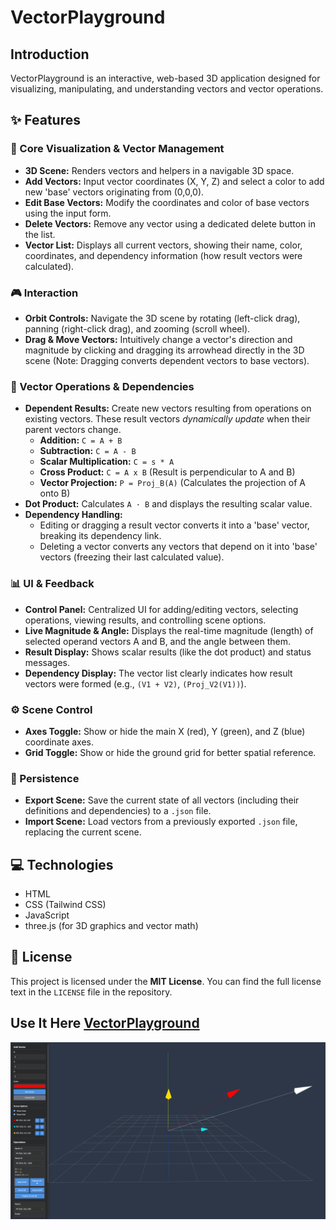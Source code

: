 # VectorPlayground

## Introduction

VectorPlayground is an interactive, web-based 3D application designed for visualizing, manipulating, and understanding vectors and vector operations.

## ✨ Features

### 🧭 Core Visualization & Vector Management

* **3D Scene:** Renders vectors and helpers in a navigable 3D space.
* **Add Vectors:** Input vector coordinates (X, Y, Z) and select a color to add new 'base' vectors originating from (0,0,0).
* **Edit Base Vectors:** Modify the coordinates and color of base vectors using the input form.
* **Delete Vectors:** Remove any vector using a dedicated delete button in the list.
* **Vector List:** Displays all current vectors, showing their name, color, coordinates, and dependency information (how result vectors were calculated).

### 🎮 Interaction

* **Orbit Controls:** Navigate the 3D scene by rotating (left-click drag), panning (right-click drag), and zooming (scroll wheel).
* **Drag & Move Vectors:** Intuitively change a vector's direction and magnitude by clicking and dragging its arrowhead directly in the 3D scene (Note: Dragging converts dependent vectors to base vectors).

### 🧮 Vector Operations & Dependencies

* **Dependent Results:** Create new vectors resulting from operations on existing vectors. These result vectors *dynamically update* when their parent vectors change.
    * **Addition:** `C = A + B`
    * **Subtraction:** `C = A - B`
    * **Scalar Multiplication:** `C = s * A`
    * **Cross Product:** `C = A x B` (Result is perpendicular to A and B)
    * **Vector Projection:** `P = Proj_B(A)` (Calculates the projection of A onto B)
* **Dot Product:** Calculates `A · B` and displays the resulting scalar value.
* **Dependency Handling:**
    * Editing or dragging a result vector converts it into a 'base' vector, breaking its dependency link.
    * Deleting a vector converts any vectors that depend on it into 'base' vectors (freezing their last calculated value).

### 📊 UI & Feedback

* **Control Panel:** Centralized UI for adding/editing vectors, selecting operations, viewing results, and controlling scene options.
* **Live Magnitude & Angle:** Displays the real-time magnitude (length) of selected operand vectors A and B, and the angle between them.
* **Result Display:** Shows scalar results (like the dot product) and status messages.
* **Dependency Display:** The vector list clearly indicates how result vectors were formed (e.g., `(V1 + V2)`, `(Proj_V2(V1))`).

### ⚙️ Scene Control

* **Axes Toggle:** Show or hide the main X (red), Y (green), and Z (blue) coordinate axes.
* **Grid Toggle:** Show or hide the ground grid for better spatial reference.

### 💾 Persistence

* **Export Scene:** Save the current state of all vectors (including their definitions and dependencies) to a `.json` file.
* **Import Scene:** Load vectors from a previously exported `.json` file, replacing the current scene.

## 💻 Technologies

* HTML
* CSS (Tailwind CSS)
* JavaScript
* three.js (for 3D graphics and vector math)

## 📜 License

This project is licensed under the **MIT License**. You can find the full license text in the `LICENSE` file in the repository.

## Use It Here [VectorPlayground](https://git-aarya.github.io/VectorPlayground/)

![VectorPlayground Screenshot](assets/main_page.png)



